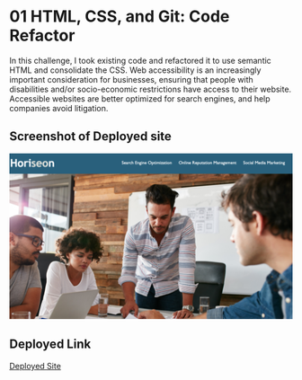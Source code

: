 # 01 HTML, CSS, and Git: Code Refactor

In this challenge, I took existing code and refactored it to use semantic HTML and consolidate the CSS. Web accessibility is an increasingly important consideration for businesses, ensuring that people with disabilities and/or socio-economic restrictions have access to their website. Accessible websites are better optimized for search engines, and help companies avoid litigation.

## Screenshot of Deployed site

![Sheenshot](./assets/images/ScreenShot.png)

## Deployed Link

[Deployed Site](https://fumixer.github.io/Challenge1/)